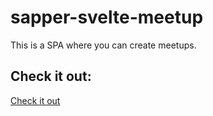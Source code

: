 # sapper-svelte-meetup
This is a SPA where you can create meetups.

## Check it out:
[Check it out](SapperSvelteMeetup-env.eba-g6unusry.us-east-2.elasticbeanstalk.com)
